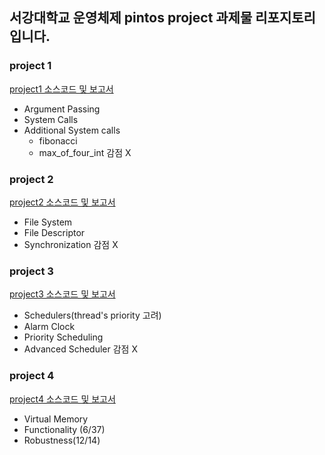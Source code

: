 ## 서강대학교 운영체제 pintos project 과제물 리포지토리입니다. 

### project 1
[project1 소스코드 및 보고서](https://github.com/lanymo/pintos/tree/main/project1)
- Argument Passing
- System Calls
- Additional System calls
  - fibonacci
  - max_of_four_int
감점 X

### project 2
[project2 소스코드 및 보고서](https://github.com/lanymo/pintos/tree/main/project2)
- File System
- File Descriptor
- Synchronization
감점 X

### project 3
[project3 소스코드 및 보고서](https://github.com/lanymo/pintos/tree/main/project3)
- Schedulers(thread's priority 고려)
- Alarm Clock
- Priority Scheduling
- Advanced Scheduler
감점 X
  
### project 4
[project4 소스코드 및 보고서](https://github.com/lanymo/pintos/tree/main/project4)
- Virtual Memory
- Functionality (6/37)
- Robustness(12/14)
